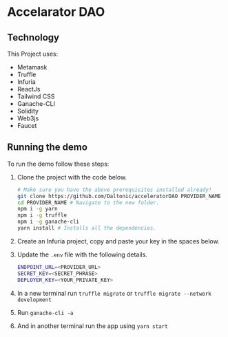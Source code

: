 # Accelarator DAO


## Technology

This Project uses:

- Metamask
- Truffle
- Infuria
- ReactJs
- Tailwind CSS
- Ganache-CLI
- Solidity
- Web3js
- Faucet

## Running the demo

To run the demo follow these steps:

1. Clone the project with the code below.
    ```sh
    # Make sure you have the above prerequisites installed already!
    git clone https://github.com/Daltonic/acceleratorDAO PROVIDER_NAME
    cd PROVIDER_NAME # Navigate to the new folder.
    npm i -g yarn
    npm i -g truffle
    npm i -g ganache-cli
    yarn install # Installs all the dependencies.
    ```
2. Create an Infuria project, copy and paste your key in the spaces below.
3. Update the `.env` file with the following details.
    ```sh
    ENDPOINT_URL=<PROVIDER_URL>
    SECRET_KEY=<SECRET_PHRASE>
    DEPLOYER_KEY=<YOUR_PRIVATE_KEY>
    ```
4. In a new terminal run `truffle migrate` or `truffle migrate --network development`
 
5. Run `ganache-cli -a`

6. And in another terminal run the app using `yarn start`
<br/>

